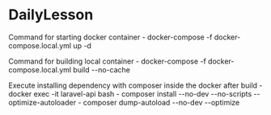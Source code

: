 # DailyLesson

Command for starting docker container
    - docker-compose -f docker-compose.local.yml up -d

Command for building local container
    - docker-compose -f docker-compose.local.yml build --no-cache


Execute installing dependency with composer inside the docker after build
    - docker exec -it laravel-api bash
    - composer install --no-dev --no-scripts --optimize-autoloader
    - composer dump-autoload --no-dev --optimize